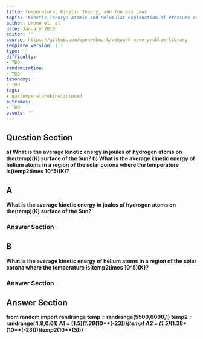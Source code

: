```yaml
---
title: Temperature, Kinetic Theory, and the Gas Laws
topic: 'Kinetic Theory: Atomic and Molecular Explanation of Pressure and Temperature '
author: Urone et. al
date: January 2018
editor: ''
source: https://github.com/openwebwork/webwork-open-problem-library
template_version: 1.1
type: ''
difficulty:
- TBD
randomization:
- TBD
taxonomy:
- TBD
tags:
- gastemperaturekineticspeed
outcomes:
- TBD
assets: ''
---
```


## Question Section 

<b>
a) What is the average kinetic energy in joules of hydrogen atoms on the(temp)(K) surface of the Sun? 
b) What is the average kinetic energy of helium atoms in a region of the solar corona where the temperature is(temp2times 10^5)(K)?

## A
What is the average kinetic energy in joules of hydrogen atoms on the(temp)(K) surface of the Sun? 
### Answer Section
## B
What is the average kinetic energy of helium atoms in a region of the solar corona where the temperature is(temp2times 10^5)(K)?
### Answer Section


## Answer Section

from random import randrange
temp = randrange(5500,6000,1)
temp2 = randrange(4,9,0.01)
A1 = (1.5)*(1.38*(10**(-23)))*(temp)
A2 = (1.5)*(1.38*(10**(-23)))*(temp2*(10**(5)))
